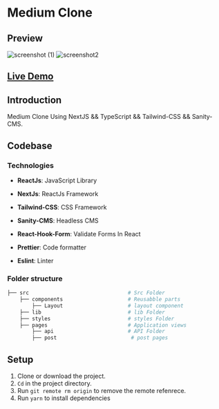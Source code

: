 # Medium Clone

## Preview

![screenshot (1)](https://user-images.githubusercontent.com/88515844/154291805-b3db9d4c-1386-4f9f-8a76-bee245ba60e6.png)
![screenshot2](https://user-images.githubusercontent.com/88515844/154291796-c1f2eaa4-3e64-4a1b-a52c-87f78b776886.png)

## **[Live Demo](https://medium-clone-black.vercel.app/)**

## Introduction

Medium Clone Using NextJS && TypeScript && Tailwind-CSS && Sanity-CMS.

## Codebase

### Technologies

- **ReactJs**: JavaScript Library

- **NextJs**: ReactJs Framework

- **Tailwind-CSS**: CSS Framework

- **Sanity-CMS**: Headless CMS

- **React-Hook-Form**: Validate Forms In React

- **Prettier**: Code formatter

- **Eslint**: Linter

### Folder structure

```sh
├── src                                # Src Folder
    ├── components                     # Reusabble parts
        ├── Layout                     # layout component
    ├── lib                            # lib Folder
    ├── styles                         # styles Folder
    ├── pages                          # Application views
        ├── api                        # API Folder
        ├── post                        # post pages
```

## Setup

1. Clone or download the project.
2. `Cd` in the project directory.
3. Run `git remote rm origin` to remove the remote refenrece.
4. Run `yarn` to install dependencies
